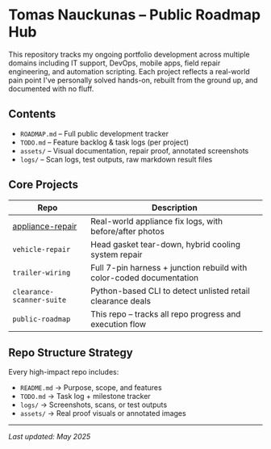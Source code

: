 # Tomas Nauckunas – Public Roadmap Hub

This repository tracks my ongoing portfolio development across multiple domains including IT support, DevOps, mobile apps, field repair engineering, and automation scripting. Each project reflects a real-world pain point I've personally solved hands-on, rebuilt from the ground up, and documented with no fluff.

## Contents

- `ROADMAP.md` – Full public development tracker
- `TODO.md` – Feature backlog & task logs (per project)
- `assets/` – Visual documentation, repair proof, annotated screenshots
- `logs/` – Scan logs, test outputs, raw markdown result files

## Core Projects

| Repo | Description |
|------|-------------|
| [appliance-repair](https://github.com/tnauckunas/sempre-health-qa-support-log) | Real-world appliance fix logs, with before/after photos |
| `vehicle-repair` | Head gasket tear-down, hybrid cooling system repair |
| `trailer-wiring` | Full 7-pin harness + junction rebuild with color-coded documentation |
| `clearance-scanner-suite` | Python-based CLI to detect unlisted retail clearance deals |
| `public-roadmap` | This repo – tracks all repo progress and execution flow |

## Repo Structure Strategy

Every high-impact repo includes:

- `README.md` → Purpose, scope, and features
- `TODO.md` → Task log + milestone tracker
- `logs/` → Screenshots, scans, or test outputs
- `assets/` → Real proof visuals or annotated images

---

_Last updated: May 2025_
